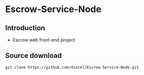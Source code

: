 Escrow-Service-Node
========================================
Introduction
----------------------------------------------
* Escrow web front-end project

Source download
----------------------------------------------
```
git clone https://github.com/4intel/Escrow-Service-Node.git
```
